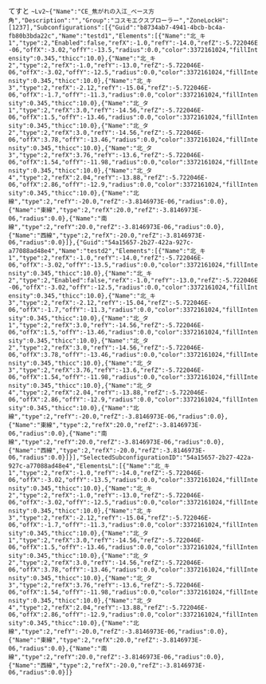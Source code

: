 ﻿てすと 
```~Lv2~{"Name":"CE_焦がれの入江_ベース方角","Description":"","Group":"コスモエクスプローラー","ZoneLockH":[1237],"Subconfigurations":[{"Guid":"b8734ab7-4941-4bcb-bc4a-fb80b3bda22c","Name":"testd1","Elements":[{"Name":"北_キ1","type":2,"Enabled":false,"refX":-1.0,"refY":-14.0,"refZ":-5.722046E-06,"offX":-3.02,"offY":-13.5,"radius":0.0,"color":3372161024,"fillIntensity":0.345,"thicc":10.0},{"Name":"北_キ2","type":2,"refX":-1.0,"refY":-13.0,"refZ":-5.722046E-06,"offX":-3.02,"offY":-12.5,"radius":0.0,"color":3372161024,"fillIntensity":0.345,"thicc":10.0},{"Name":"北_キ3","type":2,"refX":-2.12,"refY":-15.04,"refZ":-5.722046E-06,"offX":-1.7,"offY":-11.3,"radius":0.0,"color":3372161024,"fillIntensity":0.345,"thicc":10.0},{"Name":"北_タ1","type":2,"refX":3.0,"refY":-14.56,"refZ":-5.722046E-06,"offX":1.5,"offY":-13.46,"radius":0.0,"color":3372161024,"fillIntensity":0.345,"thicc":10.0},{"Name":"北_タ2","type":2,"refX":3.0,"refY":-14.56,"refZ":-5.722046E-06,"offX":3.78,"offY":-13.46,"radius":0.0,"color":3372161024,"fillIntensity":0.345,"thicc":10.0},{"Name":"北_タ3","type":2,"refX":3.76,"refY":-13.6,"refZ":-5.722046E-06,"offX":1.54,"offY":-11.98,"radius":0.0,"color":3372161024,"fillIntensity":0.345,"thicc":10.0},{"Name":"北_タ4","type":2,"refX":2.04,"refY":-13.88,"refZ":-5.722046E-06,"offX":2.86,"offY":-12.9,"radius":0.0,"color":3372161024,"fillIntensity":0.345,"thicc":10.0},{"Name":"北線","type":2,"refY":-20.0,"refZ":-3.8146973E-06,"radius":0.0},{"Name":"東線","type":2,"refX":20.0,"refZ":-3.8146973E-06,"radius":0.0},{"Name":"南線","type":2,"refY":20.0,"refZ":-3.8146973E-06,"radius":0.0},{"Name":"西線","type":2,"refX":-20.0,"refZ":-3.8146973E-06,"radius":0.0}]},{"Guid":"54a15657-2b27-422a-927c-a77088ad48e4","Name":"testd2","Elements":[{"Name":"北_キ1","type":2,"refX":-1.0,"refY":-14.0,"refZ":-5.722046E-06,"offX":-3.02,"offY":-13.5,"radius":0.0,"color":3372161024,"fillIntensity":0.345,"thicc":10.0},{"Name":"北_キ2","type":2,"Enabled":false,"refX":-1.0,"refY":-13.0,"refZ":-5.722046E-06,"offX":-3.02,"offY":-12.5,"radius":0.0,"color":3372161024,"fillIntensity":0.345,"thicc":10.0},{"Name":"北_キ3","type":2,"refX":-2.12,"refY":-15.04,"refZ":-5.722046E-06,"offX":-1.7,"offY":-11.3,"radius":0.0,"color":3372161024,"fillIntensity":0.345,"thicc":10.0},{"Name":"北_タ1","type":2,"refX":3.0,"refY":-14.56,"refZ":-5.722046E-06,"offX":1.5,"offY":-13.46,"radius":0.0,"color":3372161024,"fillIntensity":0.345,"thicc":10.0},{"Name":"北_タ2","type":2,"refX":3.0,"refY":-14.56,"refZ":-5.722046E-06,"offX":3.78,"offY":-13.46,"radius":0.0,"color":3372161024,"fillIntensity":0.345,"thicc":10.0},{"Name":"北_タ3","type":2,"refX":3.76,"refY":-13.6,"refZ":-5.722046E-06,"offX":1.54,"offY":-11.98,"radius":0.0,"color":3372161024,"fillIntensity":0.345,"thicc":10.0},{"Name":"北_タ4","type":2,"refX":2.04,"refY":-13.88,"refZ":-5.722046E-06,"offX":2.86,"offY":-12.9,"radius":0.0,"color":3372161024,"fillIntensity":0.345,"thicc":10.0},{"Name":"北線","type":2,"refY":-20.0,"refZ":-3.8146973E-06,"radius":0.0},{"Name":"東線","type":2,"refX":20.0,"refZ":-3.8146973E-06,"radius":0.0},{"Name":"南線","type":2,"refY":20.0,"refZ":-3.8146973E-06,"radius":0.0},{"Name":"西線","type":2,"refX":-20.0,"refZ":-3.8146973E-06,"radius":0.0}]}],"SelectedSubconfigurationID":"54a15657-2b27-422a-927c-a77088ad48e4","ElementsL":[{"Name":"北_キ1","type":2,"refX":-1.0,"refY":-14.0,"refZ":-5.722046E-06,"offX":-3.02,"offY":-13.5,"radius":0.0,"color":3372161024,"fillIntensity":0.345,"thicc":10.0},{"Name":"北_キ2","type":2,"refX":-1.0,"refY":-13.0,"refZ":-5.722046E-06,"offX":-3.02,"offY":-12.5,"radius":0.0,"color":3372161024,"fillIntensity":0.345,"thicc":10.0},{"Name":"北_キ3","type":2,"refX":-2.12,"refY":-15.04,"refZ":-5.722046E-06,"offX":-1.7,"offY":-11.3,"radius":0.0,"color":3372161024,"fillIntensity":0.345,"thicc":10.0},{"Name":"北_タ1","type":2,"refX":3.0,"refY":-14.56,"refZ":-5.722046E-06,"offX":1.5,"offY":-13.46,"radius":0.0,"color":3372161024,"fillIntensity":0.345,"thicc":10.0},{"Name":"北_タ2","type":2,"refX":3.0,"refY":-14.56,"refZ":-5.722046E-06,"offX":3.78,"offY":-13.46,"radius":0.0,"color":3372161024,"fillIntensity":0.345,"thicc":10.0},{"Name":"北_タ3","type":2,"refX":3.76,"refY":-13.6,"refZ":-5.722046E-06,"offX":1.54,"offY":-11.98,"radius":0.0,"color":3372161024,"fillIntensity":0.345,"thicc":10.0},{"Name":"北_タ4","type":2,"refX":2.04,"refY":-13.88,"refZ":-5.722046E-06,"offX":2.86,"offY":-12.9,"radius":0.0,"color":3372161024,"fillIntensity":0.345,"thicc":10.0},{"Name":"北線","type":2,"refY":-20.0,"refZ":-3.8146973E-06,"radius":0.0},{"Name":"東線","type":2,"refX":20.0,"refZ":-3.8146973E-06,"radius":0.0},{"Name":"南線","type":2,"refY":20.0,"refZ":-3.8146973E-06,"radius":0.0},{"Name":"西線","type":2,"refX":-20.0,"refZ":-3.8146973E-06,"radius":0.0}]}```
